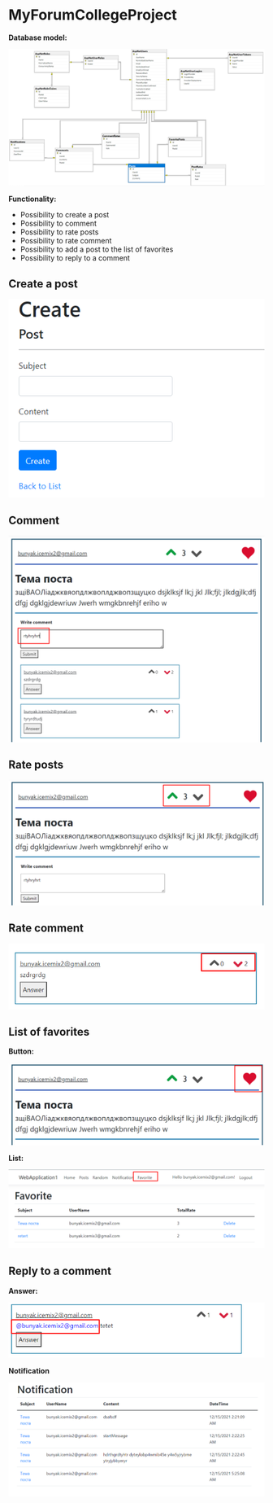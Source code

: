 # MyForumCollegeProject

__Database model:__

![Db.png](https://github.com/Serhii-Buniak/MyForumCollegeProject/blob/master/files_for_readme/Db.png)

__Functionality:__
* Possibility to create a post
* Possibility to comment
* Possibility to rate posts
* Possibility to rate comment
* Possibility to add a post to the list of favorites
* Possibility to reply to a comment

## Create a post
![Create.png](https://github.com/Serhii-Buniak/MyForumCollegeProject/blob/master/files_for_readme/Create.png)

## Comment
![Comment.png](https://github.com/Serhii-Buniak/MyForumCollegeProject/blob/master/files_for_readme/Comment.png)

## Rate posts
![RatePost.png](https://github.com/Serhii-Buniak/MyForumCollegeProject/blob/master/files_for_readme/RatePost.png)

## Rate comment
![RateComment.png](https://github.com/Serhii-Buniak/MyForumCollegeProject/blob/master/files_for_readme/RateComment.png)

## List of favorites
__Button:__

![FavoriteBtn.png](https://github.com/Serhii-Buniak/MyForumCollegeProject/blob/master/files_for_readme/FavoriteBtn.png)

__List:__

![FavoriteList.png](https://github.com/Serhii-Buniak/MyForumCollegeProject/blob/master/files_for_readme/FavoriteList.png)

## Reply to a comment

__Answer:__

![Answer.png](https://github.com/Serhii-Buniak/MyForumCollegeProject/blob/master/files_for_readme/Answer.png)

__Notification__

![Notification.png](https://github.com/Serhii-Buniak/MyForumCollegeProject/blob/master/files_for_readme/Notification.png)
